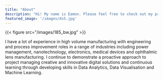 ```yaml
---
title: "About"
description: "Hi! My name is Eamon. Please feel free to check out my projects."
featured_image: '/images/ds5.jpg'
---
```

{{< figure src="/images/185_bw.jpg" >}}

I have a lot of experience in high volume manufacturing with engineering and process improvement roles in a range of industries including power management, nanotechnology, electronics, medical devices and ophthalmic lens manufacturing. I continue to demonstrate a proactive approach to project managing creative and innovative digital solutions and continuous learning through developing skills in Data Analytics, Data Visualisation and Machine Learning.
